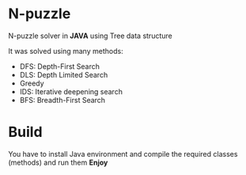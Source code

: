 # N-puzzle
N-puzzle solver in **JAVA** using Tree data structure

It was solved using many methods:
- DFS: Depth-First Search
- DLS: Depth Limited Search
- Greedy
- IDS: Iterative deepening search
- BFS: Breadth-First Search

# Build

You have to install Java environment and compile the required classes (methods) and run them
**Enjoy**

